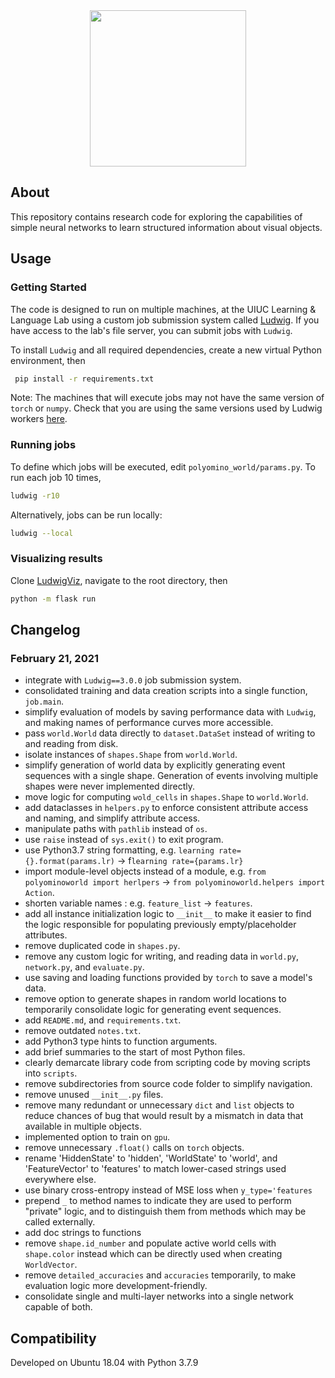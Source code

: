 <div align="center">
 <img src="images/logo.png" width="250"> 
</div>

## About

This repository contains research code for exploring the capabilities of simple neural networks to learn structured information about visual objects.

## Usage

### Getting Started

The code is designed to run on multiple machines, at the UIUC Learning & Language Lab using a custom job submission system called [Ludwig](https://github.com/phueb/Ludwig).
If you have access to the lab's file server, you can submit jobs with `Ludwig`.

To install `Ludwig` and all required dependencies, create a new virtual Python environment, then

```bash
 pip install -r requirements.txt
```

Note: The machines that will execute jobs may not have the same version of `torch` or `numpy`.
Check that you are using the same versions used by Ludwig workers [here](https://github.com/phueb/Ludwig#worker-specs).    

### Running jobs

To define which jobs will be executed, edit `polyomino_world/params.py`. To run each job 10 times,

```bash
ludwig -r10
```

Alternatively, jobs can be run locally:

```bash
ludwig --local
``` 

### Visualizing results

Clone [LudwigViz](https://github.com/phueb/Ludwig-Viz), navigate to the root directory, then

```bash
python -m flask run
```    

## Changelog

### February 21, 2021
- integrate with `Ludwig==3.0.0` job submission system.
- consolidated training and data creation scripts into a single function, `job.main`.
- simplify evaluation of models by saving performance data with `Ludwig`, and making names of performance curves more accessible.
- pass `world.World` data directly to `dataset.DataSet` instead of writing to and reading from disk.
- isolate instances of `shapes.Shape` from `world.World`.
- simplify generation of world data by explicitly generating event sequences with a single shape. Generation of events involving multiple shapes were never implemented directly.
- move logic for computing `wold_cells` in `shapes.Shape` to `world.World`.
- add dataclasses in `helpers.py` to enforce consistent attribute access and naming, and simplify attribute access.
- manipulate paths with `pathlib` instead of `os`.
- use `raise` instead of `sys.exit()` to exit program.
- use Python3.7 string formatting, e.g. `learning rate={}.format(params.lr)` -> f`learning rate={params.lr}`
- import module-level objects instead of a module, e.g. `from polyominoworld import herlpers` -> `from polyominoworld.helpers import Action`.
- shorten variable names : e.g. `feature_list` -> `features`.
- add all instance initialization logic to `__init__` to make it easier to find the logic responsible for populating previously empty/placeholder attributes.
- remove duplicated code in `shapes.py`.
- remove any custom logic for writing, and reading data in `world.py`, `network.py`, and `evaluate.py`.
- use saving and loading functions provided by `torch` to save a model's data.
- remove option to generate shapes in random world locations to temporarily consolidate logic for generating event sequences.
- add `README.md`, and `requirements.txt`.
- remove outdated `notes.txt`.
- add Python3 type hints to function arguments.
- add brief summaries to the start of most Python files.
- clearly demarcate library code from scripting code by moving scripts into `scripts`.
- remove subdirectories from source code folder to simplify navigation.
- remove unused `__init__.py` files.
- remove many redundant or unnecessary `dict` and `list` objects to reduce chances of bug that would result by a mismatch in data that available in multiple objects.
- implemented option to train on `gpu`.
- remove unnecessary `.float()` calls on `torch` objects.
- rename 'HiddenState' to 'hidden', 'WorldState' to 'world', and 'FeatureVector' to 'features' to match lower-cased strings used everywhere else.
- use binary cross-entropy instead of MSE loss when `y_type='features`
- prepend `_` to method names to indicate they are used to perform "private" logic, and to distinguish them from methods which may be called externally.
- add doc strings to functions
- remove `shape.id_number` and populate active world cells with `shape.color` instead which can be directly used when creating `WorldVector`.
- remove `detailed_accuracies` and `accuracies` temporarily, to make evaluation logic more development-friendly.
- consolidate single and multi-layer networks into a single network capable of both.

## Compatibility

Developed on Ubuntu 18.04 with Python 3.7.9